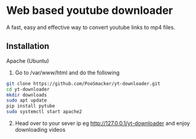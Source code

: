 
# Web based youtube downloader

A fast, easy and effective way to convert youtube links to mp4 files.



## Installation

Apache (Ubuntu)

1. Go to /var/www/html and do the following

```bash
git clone https://github.com/PooSmacker/yt-downloader.git
cd yt-downloader
mkdir downloads
sudo apt update
pip install pytube
sudo systemctl start apache2
```

2. Head over to your sever ip eg http://127.0.0.1/yt-downloader and enjoy downloading videos
    
